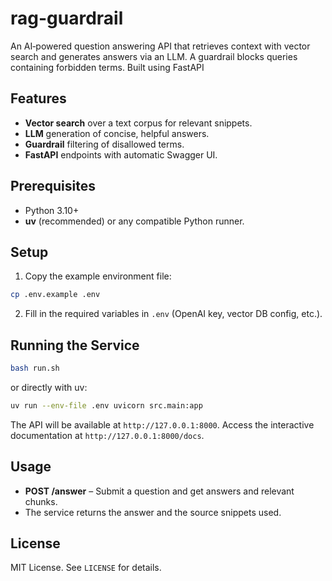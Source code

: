 # rag-guardrail

An AI‑powered question answering API that retrieves context with vector search and generates answers via an LLM. A guardrail blocks queries containing forbidden terms. Built using FastAPI

## Features
- **Vector search** over a text corpus for relevant snippets.
- **LLM** generation of concise, helpful answers.
- **Guardrail** filtering of disallowed terms.
- **FastAPI** endpoints with automatic Swagger UI.

## Prerequisites
- Python 3.10+
- **uv** (recommended) or any compatible Python runner.

## Setup
1. Copy the example environment file:
```sh
cp .env.example .env
```
2. Fill in the required variables in `.env` (OpenAI key, vector DB config, etc.).

## Running the Service
```sh
bash run.sh
```
or directly with uv:
```sh
uv run --env-file .env uvicorn src.main:app
```

The API will be available at `http://127.0.0.1:8000`. Access the interactive documentation at `http://127.0.0.1:8000/docs`.

## Usage
- **POST /answer** – Submit a question and get answers and relevant chunks.
- The service returns the answer and the source snippets used.

## License
MIT License. See `LICENSE` for details.